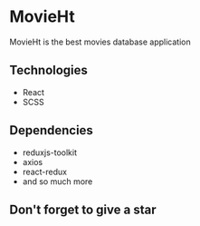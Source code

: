 # MovieHt
MovieHt is the best movies database application

## Technologies
- React
- SCSS

## Dependencies
- reduxjs-toolkit
- axios
- react-redux
- and so much more

## Don't forget to give a star
